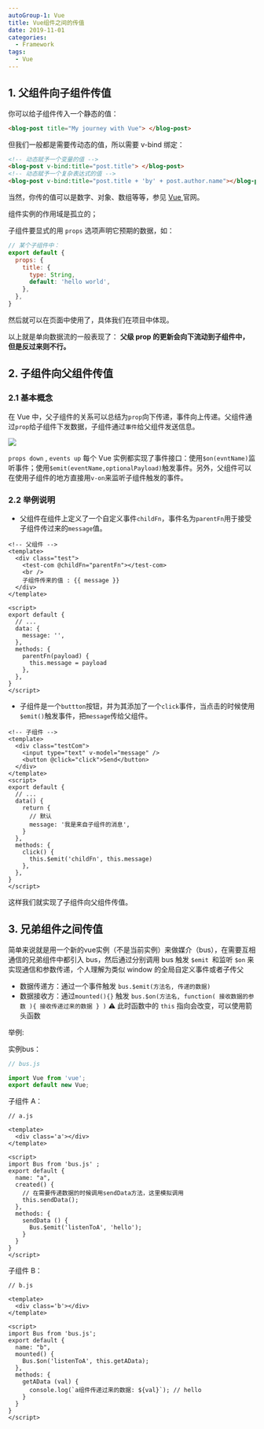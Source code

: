 ```yaml
---
autoGroup-1: Vue
title: Vue组件之间的传值
date: 2019-11-01
categories:
  - Framework
tags:
  - Vue
---
```


## 1. 父组件向子组件传值

你可以给子组件传入一个静态的值：

```html
<blog-post title="My journey with Vue"> </blog-post>
```

但我们一般都是需要传动态的值，所以需要 v-bind 绑定：

```html
<!-- 动态赋予一个变量的值 -->
<blog-post v-bind:title="post.title"> </blog-post>
<!-- 动态赋予一个复杂表达式的值 -->
<blog-post v-bind:title="post.title + 'by' + post.author.name"></blog-post>
```

当然，你传的值可以是数字、对象、数组等等，参见 [ Vue ](https://cn.vuejs.org/) 官网。

组件实例的作用域是孤立的；

子组件要显式的用 `props` 选项声明它预期的数据，如：

```js
// 某个子组件中：
export default {
  props: {
    title: {
      type: String,
      default: 'hello world',
    },
  },
}
```

然后就可以在页面中使用了，具体我们在项目中体现。

以上就是单向数据流的一般表现了： **父级 prop 的更新会向下流动到子组件中，但是反过来则不行。**

## 2. 子组件向父组件传值

### 2.1 基本概念

在 Vue 中，父子组件的关系可以总结为`prop`向下传递，事件向上传递。父组件通过`prop`给子组件下发数据，子组件通过`事件`给父组件发送信息。

![](https://tva1.sinaimg.cn/large/006y8mN6ly1g8ogedzh3aj306u06smx0.jpg)

`props down` , `events up`
每个 Vue 实例都实现了事件接口：使用`$on(evntName)`监听事件；使用`$emit(eventName,optionalPayload)`触发事件。另外，父组件可以在使用子组件的地方直接用`v-on`来监听子组件触发的事件。

### 2.2 举例说明

- 父组件在组件上定义了一个自定义事件`childFn`，事件名为`parentFn`用于接受子组件传过来的`message`值。

```vue
<!-- 父组件 -->
<template>
  <div class="test">
    <test-com @childFn="parentFn"></test-com>
    <br />
    子组件传来的值 : {{ message }}
  </div>
</template>

<script>
export default {
  // ...
  data: {
    message: '',
  },
  methods: {
    parentFn(payload) {
      this.message = payload
    },
  },
}
</script>
```

- 子组件是一个`buttton`按钮，并为其添加了一个`click`事件，当点击的时候使用`$emit()`触发事件，把`message`传给父组件。

```vue
<!-- 子组件 -->
<template>
  <div class="testCom">
    <input type="text" v-model="message" />
    <button @click="click">Send</button>
  </div>
</template>
<script>
export default {
  // ...
  data() {
    return {
      // 默认
      message: '我是来自子组件的消息',
    }
  },
  methods: {
    click() {
      this.$emit('childFn', this.message)
    },
  },
}
</script>
```

这样我们就实现了子组件向父组件传值。

## 3. 兄弟组件之间传值

简单来说就是用一个新的vue实例（不是当前实例）来做媒介（bus），在需要互相通信的兄弟组件中都引入 bus，然后通过分别调用 bus 触发 `$emit `和监听 `$on` 来实现通信和参数传递，个人理解为类似 window 的全局自定义事件或者子传父

- 数据传递方：通过一个事件触发 `bus.$emit(方法名, 传递的数据)`
- 数据接收方：通过`mounted(){}` 触发 `bus.$on(方法名, function( 接收数据的参数 ){ 接收传递过来的数据 } )` ⚠️ 此时函数中的 `this` 指向会改变，可以使用箭头函数

举例:
    
实例bus：
```js
// bus.js

import Vue from 'vue';
export default new Vue;
```

子组件 A：

```vue
// a.js

<template>
  <div class='a'></div>
</template>

<script>
import Bus from 'bus.js' ;
export default {
  name: "a",
  created() {
    // 在需要传递数据的时候调用sendData方法，这里模拟调用
    this.sendData();
  },
  methods: {
    sendData () {
      Bus.$emit('listenToA', 'hello');
    }
  }
}
</script>
```

子组件 B：

```vue
// b.js

<template>
  <div class='b'></div>
</template>

<script>
import Bus from 'bus.js';
export default {
  name: "b",
  mounted() {
    Bus.$on('listenToA', this.getAData);
  },
  methods: {
    getAData (val) {
      console.log(`a组件传递过来的数据: ${val}`); // hello
    }
  }
}
</script>
```
